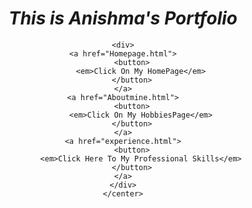 <!DOCTYPE html>
<html lang="en">
<head>
    <meta charset="UTF-8">
    <meta name="viewport" content="width=device-width, initial-scale=1.0">
    <title>MyPortfolio</title>
    <link rel="stylesheet", href="style3.css">
</head>
<body>
    <center>
    <h1><em>This is Anishma's Portfolio</em></h1>

    <div>
    <a href="Homepage.html">
        <button>
            <em>Click On My HomePage</em>
        </button>
    </a>
    <a href="Aboutmine.html">
        <button>
            <em>Click On My HobbiesPage</em>
        </button>
    </a>
    <a href="experience.html">
        <button>
            <em>Click Here To My Professional Skills</em>
        </button>
    </a>
    </div>
    </center>
</body>
</html>
